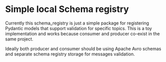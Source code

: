 # Simple local Schema registry

Currently this schema_registry is just a simple package for registering 
Pydantic models that support validation for specific topics. This is a toy
implementation and works because consumer and producer co-exist 
in the same project. 

Ideally both producer and consumer should be using Apache Avro schemas and 
separate schema registry storage for messages validation.  
